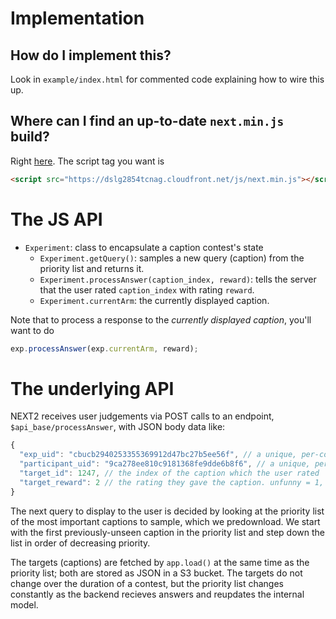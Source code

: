 # Implementation
## How do I implement this?
Look in `example/index.html` for commented code explaining how to wire this up.

## Where can I find an up-to-date `next.min.js` build?
Right [here](https://dslg2854tcnag.cloudfront.net/js/next.min.js).
The script tag you want is
```html
<script src="https://dslg2854tcnag.cloudfront.net/js/next.min.js"></script>
```

# The JS API
* `Experiment`: class to encapsulate a caption contest's state
  * `Experiment.getQuery()`: samples a new query (caption) from the priority list and returns it.
  * `Experiment.processAnswer(caption_index, reward)`: tells the server that the user rated `caption_index` with rating `reward`.
  * `Experiment.currentArm`: the currently displayed caption.

Note that to process a response to the _currently displayed caption_, you'll want to do
```js
exp.processAnswer(exp.currentArm, reward);
```

# The underlying API
NEXT2 receives user judgements via POST calls to an endpoint,
`$api_base/processAnswer`, with JSON body data like:
```js
{
  "exp_uid": "cbucb2940253355369912d47bc27b5ee56f", // a unique, per-contest ID; changes every week
  "participant_uid": "9ca278ee810c9181368fe9dde6b8f6", // a unique, per-user ID. (currently) stays fixed after first visit.
  "target_id": 1247, // the index of the caption which the user rated
  "target_reward": 2 // the rating they gave the caption. unfunny = 1, somewhat funny = 2, funny = 3
}
```

The next query to display to the user is decided by looking at the priority list
of the most important captions to sample, which we predownload. We start with the
first previously-unseen caption in the priority list and step down the list in
order of decreasing priority.

The targets (captions) are fetched by `app.load()` at the same time as the
priority list; both are stored as JSON in a S3 bucket. The targets do not change
over the duration of a contest, but the priority list changes constantly as the
backend recieves answers and reupdates the internal model.
